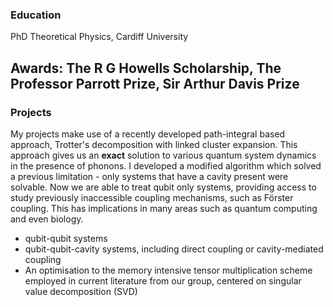 ### Education
PhD Theoretical Physics, Cardiff University
## Awards: **The R G Howells Scholarship**, **The Professor Parrott Prize**, **Sir Arthur Davis Prize**

### Projects
My projects make use of a recently developed path-integral based approach, Trotter's decomposition with linked cluster expansion. This approach gives us an **exact** solution to various quantum system dynamics in the presence of phonons. I developed a modified algorithm which solved a previous limitation -  only systems that have a cavity present were solvable. Now we are able to treat qubit only systems, providing access to study previously inaccessible coupling mechanisms, such as Förster coupling. This has implications in many areas such as quantum computing and even biology.

-  qubit-qubit systems
-  qubit-qubit-cavity systems, including direct coupling or cavity-mediated coupling
-  An optimisation to the memory intensive tensor multiplication scheme employed in current literature from our group, centered on singular value decomposition (SVD)
